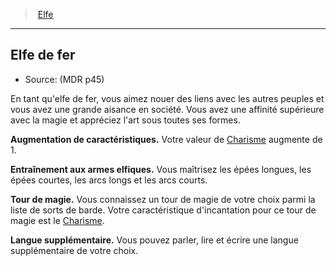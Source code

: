 ﻿---
!SubRaceItem
ParentRaceId: hd_elf.md
FullName: Elfe - Elfe de fer
CharismaBonus: 1
AbilityScoreIncrease: Votre valeur de [Charisme](hd_abilities_charisma.md) augmente de 1.
Id: elf_hd.md#elfe-de-fer
ParentLink: elf_hd.md#elfe
Name: Elfe de fer
ParentName: Elfe
NameLevel: 2
Source: (MDR p45)
Attributes:
  TrainingInElvenWeaponsKey: Entraînement aux armes elfiques
  TrainingInElvenWeaponsValue: Vous maîtrisez les épées longues, les épées courtes, les arcs longs et les arcs courts.
  MagicTrickKey: Tour de magie.
  MagicTrickValue: Vous connaissez un tour de magie de votre choix parmi la liste de sorts de barde. Votre caractéristique d'incantation pour ce tour de magie est le [Charisme](hd_abilities_charisma.md).
  AdditionalLanguageKey: Langue supplémentaire
  AdditionalLanguageValue: Vous pouvez parler, lire et écrire une langue supplémentaire de votre choix.
AttributesDictionary: >+
  TrainingInElvenWeaponsKey: Entraînement aux armes elfiques

  TrainingInElvenWeaponsValue: Vous maîtrisez les épées longues, les épées courtes, les arcs longs et les arcs courts.

  MagicTrickKey: Tour de magie.

  MagicTrickValue: Vous connaissez un tour de magie de votre choix parmi la liste de sorts de barde. Votre caractéristique d'incantation pour ce tour de magie est le [Charisme](hd_abilities_charisma.md).

  AdditionalLanguageKey: Langue supplémentaire

  AdditionalLanguageValue: Vous pouvez parler, lire et écrire une langue supplémentaire de votre choix.

Description: >+
  En tant qu'elfe de fer, vous aimez nouer des liens avec les autres peuples et vous avez une grande aisance en société. Vous avez une affinité supérieure avec la magie et appréciez l'art sous toutes ses formes.

---
> [Elfe](hd_elf.md)

---

## Elfe de fer

- Source: (MDR p45)

En tant qu'elfe de fer, vous aimez nouer des liens avec les autres peuples et vous avez une grande aisance en société. Vous avez une affinité supérieure avec la magie et appréciez l'art sous toutes ses formes.

**Augmentation de caractéristiques.** Votre valeur de [Charisme](hd_abilities_charisma.md) augmente de 1.

**Entraînement aux armes elfiques.** Vous maîtrisez les épées longues, les épées courtes, les arcs longs et les arcs courts.

**Tour de magie.** Vous connaissez un tour de magie de votre choix parmi la liste de sorts de barde. Votre caractéristique d'incantation pour ce tour de magie est le [Charisme](hd_abilities_charisma.md).

**Langue supplémentaire.** Vous pouvez parler, lire et écrire une langue supplémentaire de votre choix.

